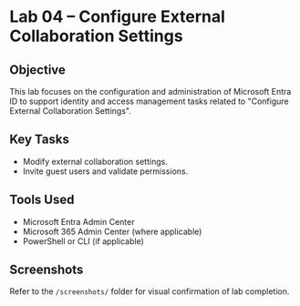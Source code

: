 # Lab 04 – Configure External Collaboration Settings

## Objective
This lab focuses on the configuration and administration of Microsoft Entra ID to support identity and access management tasks related to "Configure External Collaboration Settings".

## Key Tasks
- Modify external collaboration settings.
- Invite guest users and validate permissions.

## Tools Used
- Microsoft Entra Admin Center
- Microsoft 365 Admin Center (where applicable)
- PowerShell or CLI (if applicable)

## Screenshots
Refer to the `/screenshots/` folder for visual confirmation of lab completion.
